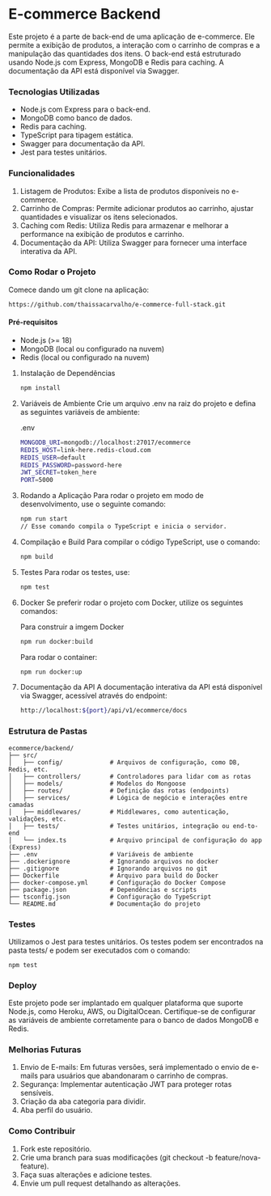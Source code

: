 # E-commerce Backend

Este projeto é a parte de back-end de uma aplicação de e-commerce. Ele permite a exibição de produtos, a interação com o carrinho de compras e a manipulação das quantidades dos itens. O back-end está estruturado usando Node.js com Express, MongoDB e Redis para caching. A documentação da API está disponível via Swagger.

### Tecnologias Utilizadas

- Node.js com Express para o back-end.
- MongoDB como banco de dados.
- Redis para caching.
- TypeScript para tipagem estática.
- Swagger para documentação da API.
- Jest para testes unitários.

### Funcionalidades

1. Listagem de Produtos: Exibe a lista de produtos disponíveis no e-commerce.
2. Carrinho de Compras: Permite adicionar produtos ao carrinho, ajustar quantidades e visualizar os itens selecionados.
3. Caching com Redis: Utiliza Redis para armazenar e melhorar a performance na exibição de produtos e carrinho.
4. Documentação da API: Utiliza Swagger para fornecer uma interface interativa da API.

### Como Rodar o Projeto

Comece dando um git clone na aplicação:

    https://github.com/thaissacarvalho/e-commerce-full-stack.git

#### Pré-requisitos

- Node.js (>= 18)
- MongoDB (local ou configurado na nuvem)
- Redis (local ou configurado na nuvem)

1. Instalação de Dependências

    ```bash
    npm install
    ```

2. Variáveis de Ambiente
Crie um arquivo .env na raiz do projeto e defina as seguintes variáveis de ambiente:
    
    .env
    
    ```bash
    MONGODB_URI=mongodb://localhost:27017/ecommerce
    REDIS_HOST=link-here.redis-cloud.com
    REDIS_USER=default
    REDIS_PASSWORD=password-here
    JWT_SECRET=token_here
    PORT=5000
    ```

3. Rodando a Aplicação
Para rodar o projeto em modo de desenvolvimento, use o seguinte comando:

    ```bash
    npm run start
    // Esse comando compila o TypeScript e inicia o servidor.
    ```

4. Compilação e Build
Para compilar o código TypeScript, use o comando:

    ```bash
    npm build
    ```
    
5. Testes
Para rodar os testes, use:
    ```bash
    npm test
    ```
    
6. Docker
Se preferir rodar o projeto com Docker, utilize os seguintes comandos:

    Para construir a imgem Docker
    ```bash
    npm run docker:build
    ```
    
    Para rodar o container:
    ```bash
    npm run docker:up
    ```
7. Documentação da API
A documentação interativa da API está disponível via Swagger, acessível através do endpoint:

    ```bash
    http://localhost:${port}/api/v1/ecommerce/docs
    ```

### Estrutura de Pastas

    ecommerce/backend/
    ├── src/
    │   ├── config/             # Arquivos de configuração, como DB, Redis, etc.
    │   ├── controllers/        # Controladores para lidar com as rotas
    │   ├── models/             # Modelos do Mongoose
    │   ├── routes/             # Definição das rotas (endpoints)
    │   ├── services/           # Lógica de negócio e interações entre camadas
    │   ├── middlewares/        # Middlewares, como autenticação, validações, etc.
    │   ├── tests/              # Testes unitários, integração ou end-to-end
    │   └── index.ts            # Arquivo principal de configuração do app (Express)
    ├── .env                    # Variáveis de ambiente
    ├── .dockerignore           # Ignorando arquivos no docker
    ├── .gitignore              # Ignorando arquivos no git
    ├── Dockerfile              # Arquivo para build do Docker
    ├── docker-compose.yml      # Configuração do Docker Compose
    ├── package.json            # Dependências e scripts
    ├── tsconfig.json           # Configuração do TypeScript
    └── README.md               # Documentação do projeto

### Testes
Utilizamos o Jest para testes unitários. Os testes podem ser encontrados na pasta tests/ e podem ser executados com o comando:

    npm test

### Deploy
Este projeto pode ser implantado em qualquer plataforma que suporte Node.js, como Heroku, AWS, ou DigitalOcean. Certifique-se de configurar as variáveis de ambiente corretamente para o banco de dados MongoDB e Redis.

### Melhorias Futuras

1. Envio de E-mails: Em futuras versões, será implementado o envio de e-mails para usuários que abandonaram o carrinho de compras.
2. Segurança: Implementar autenticação JWT para proteger rotas sensíveis.
3. Criação da aba categoria para dividir.
4. Aba perfil do usuário. 

### Como Contribuir

1. Fork este repositório.
2. Crie uma branch para suas modificações (git checkout -b feature/nova-feature).
3. Faça suas alterações e adicione testes.
4. Envie um pull request detalhando as alterações.